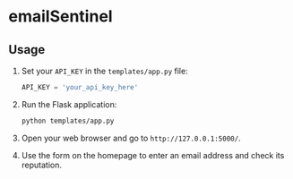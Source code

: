 # emailSentinel

## Usage

1. Set your `API_KEY` in the `templates/app.py` file:
    ```python
    API_KEY = 'your_api_key_here'
    ```

2. Run the Flask application:
    ```bash
    python templates/app.py
    ```

3. Open your web browser and go to `http://127.0.0.1:5000/`.

4. Use the form on the homepage to enter an email address and check its reputation.
